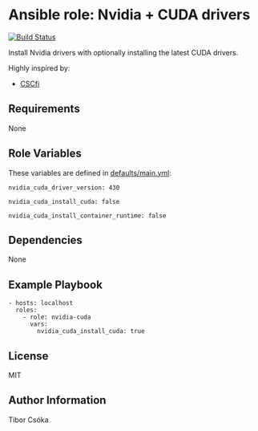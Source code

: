 Ansible role: Nvidia + CUDA drivers
=========

[![Build Status](https://travis-ci.com/Provizanta/ansible-role-nvidia-cuda.svg?branch=master)](https://travis-ci.com/Provizanta/ansible-role-nvidia-cuda)

Install Nvidia drivers with optionally installing the latest CUDA drivers.

Highly inspired by:
- [CSCfi](https://github.com/CSCfi/ansible-role-cuda.git)

Requirements
------------

None

Role Variables
--------------

These variables are defined in [defaults/main.yml](./defaults/main.yml):

    nvidia_cuda_driver_version: 430

    nvidia_cuda_install_cuda: false

    nvidia_cuda_install_container_runtime: false

Dependencies
------------

None

Example Playbook
----------------

    - hosts: localhost
      roles:
        - role: nvidia-cuda
          vars:
            nvidia_cuda_install_cuda: true

License
-------

MIT

Author Information
------------------

Tibor Csóka
